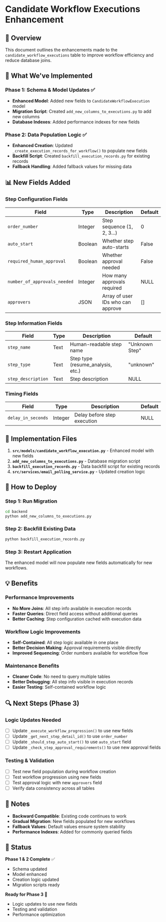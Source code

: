 # Candidate Workflow Executions Enhancement

## 🎯 Overview
This document outlines the enhancements made to the `candidate_workflow_executions` table to improve workflow efficiency and reduce database joins.

## 🚀 What We've Implemented

### Phase 1: Schema & Model Updates ✅
- **Enhanced Model**: Added new fields to `CandidateWorkflowExecution` model
- **Migration Script**: Created `add_new_columns_to_executions.py` to add new columns
- **Database Indexes**: Added performance indexes for new fields

### Phase 2: Data Population Logic ✅
- **Enhanced Creation**: Updated `_create_execution_records_for_workflow()` to populate new fields
- **Backfill Script**: Created `backfill_execution_records.py` for existing records
- **Fallback Handling**: Added fallback values for missing data

## 📊 New Fields Added

### Step Configuration Fields
| Field | Type | Description | Default |
|-------|------|-------------|---------|
| `order_number` | Integer | Step sequence (1, 2, 3...) | 0 |
| `auto_start` | Boolean | Whether step auto-starts | False |
| `required_human_approval` | Boolean | Whether approval needed | False |
| `number_of_approvals_needed` | Integer | How many approvals required | NULL |
| `approvers` | JSON | Array of user IDs who can approve | [] |

### Step Information Fields
| Field | Type | Description | Default |
|-------|------|-------------|---------|
| `step_name` | Text | Human-readable step name | "Unknown Step" |
| `step_type` | Text | Step type (resume_analysis, etc.) | "unknown" |
| `step_description` | Text | Step description | NULL |

### Timing Fields
| Field | Type | Description | Default |
|-------|------|-------------|---------|
| `delay_in_seconds` | Integer | Delay before step execution | NULL |

## 🔧 Implementation Files

1. **`src/models/candidate_workflow_execution.py`** - Enhanced model with new fields
2. **`add_new_columns_to_executions.py`** - Database migration script
3. **`backfill_execution_records.py`** - Data backfill script for existing records
4. **`src/services/email_polling_service.py`** - Updated creation logic

## 🚀 How to Deploy

### Step 1: Run Migration
```bash
cd backend
python add_new_columns_to_executions.py
```

### Step 2: Backfill Existing Data
```bash
python backfill_execution_records.py
```

### Step 3: Restart Application
The enhanced model will now populate new fields automatically for new workflows.

## 💡 Benefits

### Performance Improvements
- **No More Joins**: All step info available in execution records
- **Faster Queries**: Direct field access without additional queries
- **Better Caching**: Step configuration cached with execution data

### Workflow Logic Improvements
- **Self-Contained**: All step logic available in one place
- **Better Decision Making**: Approval requirements visible directly
- **Improved Sequencing**: Order numbers available for workflow flow

### Maintenance Benefits
- **Cleaner Code**: No need to query multiple tables
- **Better Debugging**: All step info visible in execution records
- **Easier Testing**: Self-contained workflow logic

## 🔍 Next Steps (Phase 3)

### Logic Updates Needed
- [ ] Update `_execute_workflow_progression()` to use new fields
- [ ] Update `_get_next_step_detail_id()` to use `order_number`
- [ ] Update `_should_step_auto_start()` to use `auto_start` field
- [ ] Update `_check_step_approval_requirements()` to use new approval fields

### Testing & Validation
- [ ] Test new field population during workflow creation
- [ ] Test workflow progression using new fields
- [ ] Test approval logic with new `approvers` field
- [ ] Verify data consistency across all tables

## 📝 Notes

- **Backward Compatible**: Existing code continues to work
- **Gradual Migration**: New fields populated for new workflows
- **Fallback Values**: Default values ensure system stability
- **Performance Indexes**: Added for commonly queried fields

## 🎉 Status

**Phase 1 & 2 Complete** ✅
- Schema updated
- Model enhanced
- Creation logic updated
- Migration scripts ready

**Ready for Phase 3** 🚀
- Logic updates to use new fields
- Testing and validation
- Performance optimization
